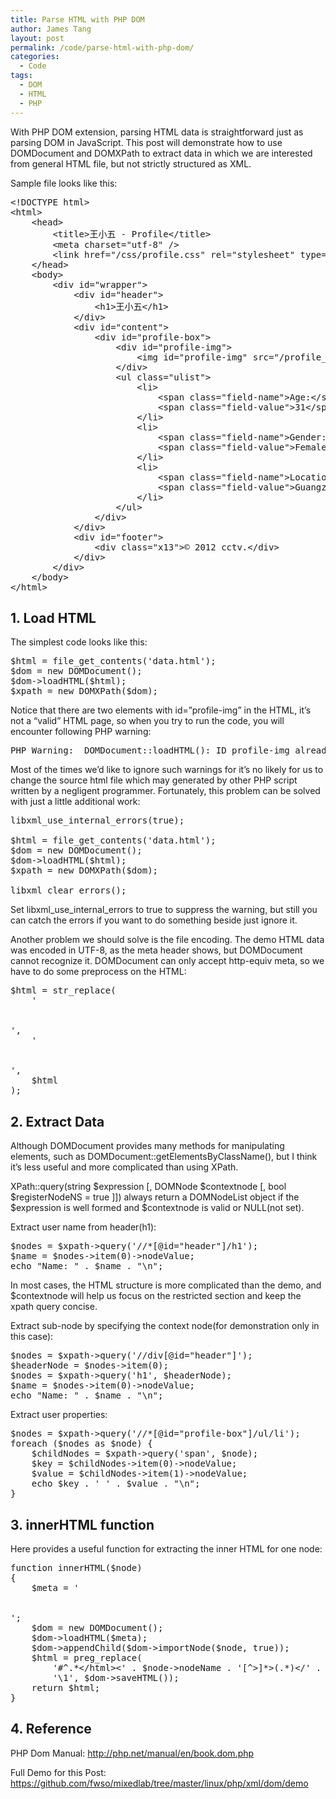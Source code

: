 ```yaml
---
title: Parse HTML with PHP DOM
author: James Tang
layout: post
permalink: /code/parse-html-with-php-dom/
categories:
  - Code
tags:
  - DOM
  - HTML
  - PHP
---
```

With PHP DOM extension, parsing HTML data is straightforward just as parsing DOM in JavaScript. This post will demonstrate how to use DOMDocument and DOMXPath to extract data in which we are interested from general HTML file, but not strictly structured as XML.

Sample file looks like this:

<pre class="brush:html;collapse: true">&lt;!DOCTYPE html&gt;
&lt;html&gt;
    &lt;head&gt;
        &lt;title&gt;王小五 - Profile&lt;/title&gt;
        &lt;meta charset="utf-8" /&gt;
        &lt;link href="/css/profile.css" rel="stylesheet" type="text/css"/&gt;
    &lt;/head&gt;
    &lt;body&gt;
        &lt;div id="wrapper"&gt;
            &lt;div id="header"&gt;
                &lt;h1&gt;王小五&lt;/h1&gt;
            &lt;/div&gt;
            &lt;div id="content"&gt;
                &lt;div id="profile-box"&gt;
                    &lt;div id="profile-img"&gt;
                        &lt;img id="profile-img" src="/profile_img.php?uid=32153" alt="" /&gt;
                    &lt;/div&gt;
                    &lt;ul class="ulist"&gt;
                        &lt;li&gt;
                            &lt;span class="field-name"&gt;Age:&lt;/span&gt; 
                            &lt;span class="field-value"&gt;31&lt;/span&gt;
                        &lt;/li&gt;
                        &lt;li&gt;
                            &lt;span class="field-name"&gt;Gender:&lt;/span&gt; 
                            &lt;span class="field-value"&gt;Female&lt;/span&gt;
                        &lt;/li&gt;
                        &lt;li&gt;
                            &lt;span class="field-name"&gt;Location:&lt;/span&gt; 
                            &lt;span class="field-value"&gt;Guangzhou, China&lt;/span&gt;
                        &lt;/li&gt;
                    &lt;/ul&gt;
                &lt;/div&gt;
            &lt;/div&gt;
            &lt;div id="footer"&gt;
                &lt;div class="x13"&gt;&copy; 2012 cctv.&lt;/div&gt;
            &lt;/div&gt;
        &lt;/div&gt;
    &lt;/body&gt;
&lt;/html&gt;
</pre>

## 1. Load HTML

The simplest code looks like this:

<pre class="brush:php">$html = file_get_contents('data.html');
$dom = new DOMDocument();
$dom->loadHTML($html);
$xpath = new DOMXPath($dom);
</pre>

Notice that there are two elements with id=&#8221;profile-img&#8221; in the HTML, it&#8217;s not a &#8220;valid&#8221; HTML page, so when you try to run the code, you will encounter following PHP warning:

<pre class="brush:plain">PHP Warning:  DOMDocument::loadHTML(): ID profile-img already defined in Entity, line: 16 in /home/james/projects/mixedlab/linux/php/xml/dom/demo/demo.php on line 6
</pre>

Most of the times we&#8217;d like to ignore such warnings for it&#8217;s no likely for us to change the source html file which may generated by other PHP script written by a negligent programmer. Fortunately, this problem can be solved with just a little additional work: 

<pre class="brush:php">libxml_use_internal_errors(true);

$html = file_get_contents('data.html');
$dom = new DOMDocument();
$dom->loadHTML($html);
$xpath = new DOMXPath($dom);

libxml_clear_errors();
</pre>

Set libxml\_use\_internal_errors to true to suppress the warning, but still you can catch the errors if you want to do something beside just ignore it.

Another problem we should solve is the file encoding. The demo HTML data was encoded in UTF-8, as the meta header shows, but DOMDocument cannot recognize it. DOMDocument can only accept http-equiv meta, so we have to do some preprocess on the HTML:

<pre class="brush:php">$html = str_replace(
    '

<meta charset="utf-8" />
', 
    '

<meta http-equiv="Content-Type" content="text/html; charset=UTF-8" />
', 
    $html
);
</pre>

## 2. Extract Data

Although DOMDocument provides many methods for manipulating elements, such as DOMDocument::getElementsByClassName(), but I think it&#8217;s less useful and more complicated than using XPath.

XPath::query(string $expression [, DOMNode $contextnode [, bool $registerNodeNS = true ]]) always return a DOMNodeList object if the $expression is well formed and $contextnode is valid or NULL(not set).

Extract user name from header(h1):

<pre class="brush:php">$nodes = $xpath->query('//*[@id="header"]/h1');
$name = $nodes->item(0)->nodeValue;
echo "Name: " . $name . "\n";
</pre>

In most cases, the HTML structure is more complicated than the demo, and $contextnode will help us focus on the restricted section and keep the xpath query concise.

Extract sub-node by specifying the context node(for demonstration only in this case):

<pre class="brush:php">$nodes = $xpath->query('//div[@id="header"]');
$headerNode = $nodes->item(0);
$nodes = $xpath->query('h1', $headerNode);
$name = $nodes->item(0)->nodeValue;
echo "Name: " . $name . "\n";
</pre>

Extract user properties:

<pre class="brush:php">$nodes = $xpath->query('//*[@id="profile-box"]/ul/li');
foreach ($nodes as $node) {
    $childNodes = $xpath->query('span', $node);
    $key = $childNodes->item(0)->nodeValue;
    $value = $childNodes->item(1)->nodeValue;
    echo $key . ' ' . $value . "\n";
}
</pre>

## 3. innerHTML function

Here provides a useful function for extracting the inner HTML for one node:

<pre class="brush:php">function innerHTML($node)
{
    $meta = '

<meta http-equiv="content-type" content="text/html;charset=utf-8" />
';
    $dom = new DOMDocument();
    $dom->loadHTML($meta);
    $dom->appendChild($dom->importNode($node, true));
    $html = preg_replace(
        '#^.*&lt;/html>&lt;' . $node->nodeName . '[^>]*>(.*)&lt;/' . $node->nodeName . '>.*$#s', 
        '\1', $dom->saveHTML());
    return $html;
}
</pre>

## 4. Reference

PHP Dom Manual: <http://php.net/manual/en/book.dom.php>

Full Demo for this Post: <https://github.com/fwso/mixedlab/tree/master/linux/php/xml/dom/demo>